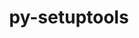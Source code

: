 ---
title: "py-setuptools"
layout: cache
categories: [package, v0.20.1]
meta: {"versions": ["59.4.0", "63.4.3", "67.6.0"], "compilers": ["gcc@=11.1.0", "gcc@=11.3.0", "gcc@=12.1.0", "gcc@=7.3.1", "gcc@=7.5.0", "oneapi@=2023.0.0"], "oss": ["amzn2", "ubuntu18.04", "ubuntu20.04", "ubuntu22.04"], "platforms": ["linux"], "targets": ["aarch64", "neoverse_n1", "ppc64le", "x86_64", "x86_64_v3"], "stacks": ["aws-ahug", "aws-ahug-aarch64", "aws-isc", "aws-isc-aarch64", "build_systems", "data-vis-sdk", "e4s", "e4s-oneapi", "e4s-power", "gpu-tests", "ml-linux-x86_64-cpu", "ml-linux-x86_64-cuda", "ml-linux-x86_64-rocm", "radiuss", "root", "tutorial"], "num_specs": 26, "num_specs_by_stack": {"aws-ahug-aarch64": 4, "root": 26, "aws-isc-aarch64": 2, "aws-ahug": 2, "aws-isc": 1, "build_systems": 1, "radiuss": 3, "e4s-power": 4, "e4s-oneapi": 2, "data-vis-sdk": 4, "e4s": 4, "gpu-tests": 1, "tutorial": 2, "ml-linux-x86_64-cuda": 2, "ml-linux-x86_64-rocm": 2, "ml-linux-x86_64-cpu": 2}}
spec_details: [{"hash": "fmurncrviaymr5ajcqxik3p5tum6uk3z", "compiler": "gcc@=7.3.1", "versions": ["67.6.0"], "os": "amzn2", "platform": "linux", "target": "aarch64", "variants": ["build_system=generic"], "stacks": ["aws-ahug-aarch64", "root", "aws-isc-aarch64"], "size": "-", "tarball": "https://binaries.spack.io/releases/v0.20.1/build_cache/linux-amzn2-aarch64/gcc-7.3.1/py-setuptools-67.6.0/linux-amzn2-aarch64-gcc-7.3.1-py-setuptools-67.6.0-fmurncrviaymr5ajcqxik3p5tum6uk3z.spack"}, {"hash": "4wmnau4ou4s3asggoniorjsyiixz752e", "compiler": "gcc@=7.3.1", "versions": ["63.4.3"], "os": "amzn2", "platform": "linux", "target": "aarch64", "variants": ["build_system=generic"], "stacks": ["aws-ahug-aarch64", "root"], "size": "-", "tarball": "https://binaries.spack.io/releases/v0.20.1/build_cache/linux-amzn2-aarch64/gcc-7.3.1/py-setuptools-63.4.3/linux-amzn2-aarch64-gcc-7.3.1-py-setuptools-63.4.3-4wmnau4ou4s3asggoniorjsyiixz752e.spack"}, {"hash": "lcpg6isda6qg3vfs4fl5jlycuumh2o4q", "compiler": "gcc@=7.3.1", "versions": ["67.6.0"], "os": "amzn2", "platform": "linux", "target": "neoverse_n1", "variants": ["build_system=generic"], "stacks": ["aws-ahug-aarch64", "root", "aws-isc-aarch64"], "size": "-", "tarball": "https://binaries.spack.io/releases/v0.20.1/build_cache/linux-amzn2-neoverse_n1/gcc-7.3.1/py-setuptools-67.6.0/linux-amzn2-neoverse_n1-gcc-7.3.1-py-setuptools-67.6.0-lcpg6isda6qg3vfs4fl5jlycuumh2o4q.spack"}, {"hash": "fam4xlhfapyowijumlo24zbfgh7ofkxm", "compiler": "gcc@=7.3.1", "versions": ["63.4.3"], "os": "amzn2", "platform": "linux", "target": "neoverse_n1", "variants": ["build_system=generic"], "stacks": ["aws-ahug-aarch64", "root"], "size": "-", "tarball": "https://binaries.spack.io/releases/v0.20.1/build_cache/linux-amzn2-neoverse_n1/gcc-7.3.1/py-setuptools-63.4.3/linux-amzn2-neoverse_n1-gcc-7.3.1-py-setuptools-63.4.3-fam4xlhfapyowijumlo24zbfgh7ofkxm.spack"}, {"hash": "rcugjvxqoyrm66aiqujjz5yxxc3ejtpd", "compiler": "gcc@=7.3.1", "versions": ["67.6.0"], "os": "amzn2", "platform": "linux", "target": "x86_64_v3", "variants": ["build_system=generic"], "stacks": ["aws-ahug", "aws-isc", "root"], "size": "-", "tarball": "https://binaries.spack.io/releases/v0.20.1/build_cache/linux-amzn2-x86_64_v3/gcc-7.3.1/py-setuptools-67.6.0/linux-amzn2-x86_64_v3-gcc-7.3.1-py-setuptools-67.6.0-rcugjvxqoyrm66aiqujjz5yxxc3ejtpd.spack"}, {"hash": "5sg6fayw54y5d3zx4vjqlbsi455vjw4p", "compiler": "gcc@=7.3.1", "versions": ["63.4.3"], "os": "amzn2", "platform": "linux", "target": "x86_64_v3", "variants": ["build_system=generic"], "stacks": ["aws-ahug", "root"], "size": "-", "tarball": "https://binaries.spack.io/releases/v0.20.1/build_cache/linux-amzn2-x86_64_v3/gcc-7.3.1/py-setuptools-63.4.3/linux-amzn2-x86_64_v3-gcc-7.3.1-py-setuptools-63.4.3-5sg6fayw54y5d3zx4vjqlbsi455vjw4p.spack"}, {"hash": "axdx6x5jgzz66dw2pmdha5j32geyc6um", "compiler": "gcc@=7.5.0", "versions": ["67.6.0"], "os": "ubuntu18.04", "platform": "linux", "target": "x86_64_v3", "variants": ["build_system=generic"], "stacks": ["build_systems", "radiuss", "root"], "size": "-", "tarball": "https://binaries.spack.io/releases/v0.20.1/build_cache/linux-ubuntu18.04-x86_64_v3/gcc-7.5.0/py-setuptools-67.6.0/linux-ubuntu18.04-x86_64_v3-gcc-7.5.0-py-setuptools-67.6.0-axdx6x5jgzz66dw2pmdha5j32geyc6um.spack"}, {"hash": "x65poz55tqcn6z624qdxushbx4ka45qs", "compiler": "gcc@=11.1.0", "versions": ["63.4.3"], "os": "ubuntu20.04", "platform": "linux", "target": "ppc64le", "variants": ["build_system=generic"], "stacks": ["e4s-power", "root"], "size": "-", "tarball": "https://binaries.spack.io/releases/v0.20.1/build_cache/linux-ubuntu20.04-ppc64le/gcc-11.1.0/py-setuptools-63.4.3/linux-ubuntu20.04-ppc64le-gcc-11.1.0-py-setuptools-63.4.3-x65poz55tqcn6z624qdxushbx4ka45qs.spack"}, {"hash": "edgbj2dabs3udvxfy2pdhgw6hfpislj2", "compiler": "gcc@=11.1.0", "versions": ["63.4.3"], "os": "ubuntu20.04", "platform": "linux", "target": "ppc64le", "variants": ["build_system=generic"], "stacks": ["e4s-power", "root"], "size": "-", "tarball": "https://binaries.spack.io/releases/v0.20.1/build_cache/linux-ubuntu20.04-ppc64le/gcc-11.1.0/py-setuptools-63.4.3/linux-ubuntu20.04-ppc64le-gcc-11.1.0-py-setuptools-63.4.3-edgbj2dabs3udvxfy2pdhgw6hfpislj2.spack"}, {"hash": "hzj4o5zyu5l5mdzttwrpvhj44zcj4mp7", "compiler": "gcc@=7.5.0", "versions": ["63.4.3"], "os": "ubuntu18.04", "platform": "linux", "target": "x86_64_v3", "variants": ["build_system=generic"], "stacks": ["radiuss", "root"], "size": "-", "tarball": "https://binaries.spack.io/releases/v0.20.1/build_cache/linux-ubuntu18.04-x86_64_v3/gcc-7.5.0/py-setuptools-63.4.3/linux-ubuntu18.04-x86_64_v3-gcc-7.5.0-py-setuptools-63.4.3-hzj4o5zyu5l5mdzttwrpvhj44zcj4mp7.spack"}, {"hash": "5hszro4veague5ie3sawnrtlrteafmjk", "compiler": "gcc@=11.1.0", "versions": ["67.6.0"], "os": "ubuntu20.04", "platform": "linux", "target": "ppc64le", "variants": ["build_system=generic"], "stacks": ["e4s-power", "root"], "size": "-", "tarball": "https://binaries.spack.io/releases/v0.20.1/build_cache/linux-ubuntu20.04-ppc64le/gcc-11.1.0/py-setuptools-67.6.0/linux-ubuntu20.04-ppc64le-gcc-11.1.0-py-setuptools-67.6.0-5hszro4veague5ie3sawnrtlrteafmjk.spack"}, {"hash": "74eamf6qjqxlnddy2jmjipznhqhlp3gm", "compiler": "gcc@=7.5.0", "versions": ["63.4.3"], "os": "ubuntu18.04", "platform": "linux", "target": "x86_64_v3", "variants": ["build_system=generic"], "stacks": ["radiuss", "root"], "size": "-", "tarball": "https://binaries.spack.io/releases/v0.20.1/build_cache/linux-ubuntu18.04-x86_64_v3/gcc-7.5.0/py-setuptools-63.4.3/linux-ubuntu18.04-x86_64_v3-gcc-7.5.0-py-setuptools-63.4.3-74eamf6qjqxlnddy2jmjipznhqhlp3gm.spack"}, {"hash": "6lqtfkq5rp27grrvzkldvhjcjgs5rmzy", "compiler": "gcc@=11.1.0", "versions": ["67.6.0"], "os": "ubuntu20.04", "platform": "linux", "target": "ppc64le", "variants": ["build_system=generic"], "stacks": ["e4s-power", "root"], "size": "-", "tarball": "https://binaries.spack.io/releases/v0.20.1/build_cache/linux-ubuntu20.04-ppc64le/gcc-11.1.0/py-setuptools-67.6.0/linux-ubuntu20.04-ppc64le-gcc-11.1.0-py-setuptools-67.6.0-6lqtfkq5rp27grrvzkldvhjcjgs5rmzy.spack"}, {"hash": "sdpasedxggqxaeguktny6v7dphamrh5m", "compiler": "oneapi@=2023.0.0", "versions": ["67.6.0"], "os": "ubuntu20.04", "platform": "linux", "target": "x86_64", "variants": ["build_system=generic"], "stacks": ["root", "e4s-oneapi"], "size": "-", "tarball": "https://binaries.spack.io/releases/v0.20.1/build_cache/linux-ubuntu20.04-x86_64/oneapi-2023.0.0/py-setuptools-67.6.0/linux-ubuntu20.04-x86_64-oneapi-2023.0.0-py-setuptools-67.6.0-sdpasedxggqxaeguktny6v7dphamrh5m.spack"}, {"hash": "ccliqnhzbjrfu5z3ojcdwch4l6bs2lg7", "compiler": "oneapi@=2023.0.0", "versions": ["63.4.3"], "os": "ubuntu20.04", "platform": "linux", "target": "x86_64", "variants": ["build_system=generic"], "stacks": ["root", "e4s-oneapi"], "size": "-", "tarball": "https://binaries.spack.io/releases/v0.20.1/build_cache/linux-ubuntu20.04-x86_64/oneapi-2023.0.0/py-setuptools-63.4.3/linux-ubuntu20.04-x86_64-oneapi-2023.0.0-py-setuptools-63.4.3-ccliqnhzbjrfu5z3ojcdwch4l6bs2lg7.spack"}, {"hash": "moxe57thnk3d3w6ig2ewnz6hjje736ww", "compiler": "gcc@=11.1.0", "versions": ["59.4.0"], "os": "ubuntu20.04", "platform": "linux", "target": "x86_64_v3", "variants": ["build_system=generic"], "stacks": ["root", "data-vis-sdk"], "size": "-", "tarball": "https://binaries.spack.io/releases/v0.20.1/build_cache/linux-ubuntu20.04-x86_64_v3/gcc-11.1.0/py-setuptools-59.4.0/linux-ubuntu20.04-x86_64_v3-gcc-11.1.0-py-setuptools-59.4.0-moxe57thnk3d3w6ig2ewnz6hjje736ww.spack"}, {"hash": "ogyvhyh655dgnunjrndttdc4il5suk56", "compiler": "gcc@=11.1.0", "versions": ["67.6.0"], "os": "ubuntu20.04", "platform": "linux", "target": "x86_64_v3", "variants": ["build_system=generic"], "stacks": ["e4s", "gpu-tests", "root"], "size": "-", "tarball": "https://binaries.spack.io/releases/v0.20.1/build_cache/linux-ubuntu20.04-x86_64_v3/gcc-11.1.0/py-setuptools-67.6.0/linux-ubuntu20.04-x86_64_v3-gcc-11.1.0-py-setuptools-67.6.0-ogyvhyh655dgnunjrndttdc4il5suk56.spack"}, {"hash": "jouniw6vflklyo6j7szyq6d7jyqy5lxj", "compiler": "gcc@=11.1.0", "versions": ["63.4.3"], "os": "ubuntu20.04", "platform": "linux", "target": "x86_64_v3", "variants": ["build_system=generic"], "stacks": ["root", "data-vis-sdk"], "size": "-", "tarball": "https://binaries.spack.io/releases/v0.20.1/build_cache/linux-ubuntu20.04-x86_64_v3/gcc-11.1.0/py-setuptools-63.4.3/linux-ubuntu20.04-x86_64_v3-gcc-11.1.0-py-setuptools-63.4.3-jouniw6vflklyo6j7szyq6d7jyqy5lxj.spack"}, {"hash": "t4vj2aankpjriowxz7hijfd77ua43aap", "compiler": "gcc@=11.1.0", "versions": ["59.4.0"], "os": "ubuntu20.04", "platform": "linux", "target": "x86_64_v3", "variants": ["build_system=generic"], "stacks": ["root", "data-vis-sdk"], "size": "-", "tarball": "https://binaries.spack.io/releases/v0.20.1/build_cache/linux-ubuntu20.04-x86_64_v3/gcc-11.1.0/py-setuptools-59.4.0/linux-ubuntu20.04-x86_64_v3-gcc-11.1.0-py-setuptools-59.4.0-t4vj2aankpjriowxz7hijfd77ua43aap.spack"}, {"hash": "6veod6tdycgydnejojazwi2n7b5hfj2b", "compiler": "gcc@=11.1.0", "versions": ["63.4.3"], "os": "ubuntu20.04", "platform": "linux", "target": "x86_64_v3", "variants": ["build_system=generic"], "stacks": ["root", "data-vis-sdk"], "size": "-", "tarball": "https://binaries.spack.io/releases/v0.20.1/build_cache/linux-ubuntu20.04-x86_64_v3/gcc-11.1.0/py-setuptools-63.4.3/linux-ubuntu20.04-x86_64_v3-gcc-11.1.0-py-setuptools-63.4.3-6veod6tdycgydnejojazwi2n7b5hfj2b.spack"}, {"hash": "765oooxufgt3g2opk5pdt7n5u4wrjvjy", "compiler": "gcc@=11.1.0", "versions": ["59.4.0"], "os": "ubuntu20.04", "platform": "linux", "target": "x86_64_v3", "variants": ["build_system=generic"], "stacks": ["e4s", "root"], "size": "-", "tarball": "https://binaries.spack.io/releases/v0.20.1/build_cache/linux-ubuntu20.04-x86_64_v3/gcc-11.1.0/py-setuptools-59.4.0/linux-ubuntu20.04-x86_64_v3-gcc-11.1.0-py-setuptools-59.4.0-765oooxufgt3g2opk5pdt7n5u4wrjvjy.spack"}, {"hash": "5y6v6ihx4saywqx2zkgbaq433mimfep5", "compiler": "gcc@=11.1.0", "versions": ["63.4.3"], "os": "ubuntu20.04", "platform": "linux", "target": "x86_64_v3", "variants": ["build_system=generic"], "stacks": ["e4s", "root"], "size": "-", "tarball": "https://binaries.spack.io/releases/v0.20.1/build_cache/linux-ubuntu20.04-x86_64_v3/gcc-11.1.0/py-setuptools-63.4.3/linux-ubuntu20.04-x86_64_v3-gcc-11.1.0-py-setuptools-63.4.3-5y6v6ihx4saywqx2zkgbaq433mimfep5.spack"}, {"hash": "ochra3o4i2vn4bqj3zhxisgu6tzr4e7p", "compiler": "gcc@=11.1.0", "versions": ["67.6.0"], "os": "ubuntu20.04", "platform": "linux", "target": "x86_64_v3", "variants": ["build_system=generic"], "stacks": ["e4s", "root"], "size": "-", "tarball": "https://binaries.spack.io/releases/v0.20.1/build_cache/linux-ubuntu20.04-x86_64_v3/gcc-11.1.0/py-setuptools-67.6.0/linux-ubuntu20.04-x86_64_v3-gcc-11.1.0-py-setuptools-67.6.0-ochra3o4i2vn4bqj3zhxisgu6tzr4e7p.spack"}, {"hash": "2wmu4ow6txsimph3pgi55wva7asxntug", "compiler": "gcc@=11.3.0", "versions": ["67.6.0"], "os": "ubuntu22.04", "platform": "linux", "target": "x86_64_v3", "variants": ["build_system=generic"], "stacks": ["tutorial", "ml-linux-x86_64-cuda", "ml-linux-x86_64-rocm", "root", "ml-linux-x86_64-cpu"], "size": "-", "tarball": "https://binaries.spack.io/releases/v0.20.1/build_cache/linux-ubuntu22.04-x86_64_v3/gcc-11.3.0/py-setuptools-67.6.0/linux-ubuntu22.04-x86_64_v3-gcc-11.3.0-py-setuptools-67.6.0-2wmu4ow6txsimph3pgi55wva7asxntug.spack"}, {"hash": "q3mun4grvbw4fg466r372bkwxnc3vc4o", "compiler": "gcc@=11.3.0", "versions": ["63.4.3"], "os": "ubuntu22.04", "platform": "linux", "target": "x86_64_v3", "variants": ["build_system=generic"], "stacks": ["ml-linux-x86_64-cuda", "ml-linux-x86_64-cpu", "ml-linux-x86_64-rocm", "root"], "size": "-", "tarball": "https://binaries.spack.io/releases/v0.20.1/build_cache/linux-ubuntu22.04-x86_64_v3/gcc-11.3.0/py-setuptools-63.4.3/linux-ubuntu22.04-x86_64_v3-gcc-11.3.0-py-setuptools-63.4.3-q3mun4grvbw4fg466r372bkwxnc3vc4o.spack"}, {"hash": "wujb6fwcobquiurpti3ysebkp7bseoxe", "compiler": "gcc@=12.1.0", "versions": ["63.4.3"], "os": "ubuntu22.04", "platform": "linux", "target": "x86_64_v3", "variants": ["build_system=generic"], "stacks": ["tutorial", "root"], "size": "-", "tarball": "https://binaries.spack.io/releases/v0.20.1/build_cache/linux-ubuntu22.04-x86_64_v3/gcc-12.1.0/py-setuptools-63.4.3/linux-ubuntu22.04-x86_64_v3-gcc-12.1.0-py-setuptools-63.4.3-wujb6fwcobquiurpti3ysebkp7bseoxe.spack"}]
---